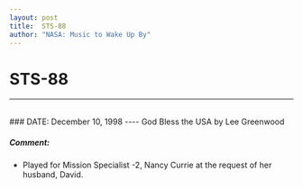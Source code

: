 ```yaml
---
layout: post
title:  STS-88
author: "NASA: Music to Wake Up By"
---
```


# STS-88
----
<br/>
### DATE: December 10, 1998
----
God Bless the USA by Lee Greenwood

##### Comment:
* Played for Mission Specialist -2, Nancy Currie at the request of her husband, David.
